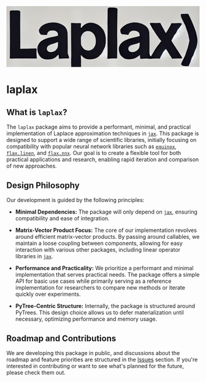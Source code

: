 <p align="center">
  <img src="./images/laplax_logo.png" alt="Laplax Logo" style="max-width: 100%; height: auto;"/>
</p>

# laplax

## What is `laplax`?
The `laplax` package aims to provide a performant, minimal, and practical implementation of Laplace approximation techniques in [`jax`](https://github.com/google/jax). This package is designed to support a wide range of scientific libraries, initially focusing on compatibility with popular neural network libraries such as [`equinox`](https://github.com/patrick-kidger/equinox), [`flax.linen`](https://github.com/google/flax/tree/main/flax/linen), and [`flax.nnx`](https://github.com/google/flax/tree/main/flax/nnx). Our goal is to create a flexible tool for both practical applications and research, enabling rapid iteration and comparison of new approaches.

## Design Philosophy
Our development is guided by the following principles:

- **Minimal Dependencies:** The package will only depend on [`jax`](https://github.com/google/jax), ensuring compatibility and ease of integration.

- **Matrix-Vector Product Focus:** The core of our implementation revolves around efficient matrix-vector products. By passing around callables, we maintain a loose coupling between components, allowing for easy interaction with various other packages, including linear operator libraries in [`jax`](https://github.com/google/jax).

- **Performance and Practicality:** We prioritize a performant and minimal implementation that serves practical needs. The package offers a simple API for basic use cases while primarily serving as a reference implementation for researchers to compare new methods or iterate quickly over experiments.

- **PyTree-Centric Structure:** Internally, the package is structured around PyTrees. This design choice allows us to defer materialization until necessary, optimizing performance and memory usage.

## Roadmap and Contributions
We are developing this package in public, and discussions about the roadmap and feature priorities are structured in the [Issues](https://github.com/bmucsanyi/laplax/issues) section. If you're interested in contributing or want to see what's planned for the future, please check them out.
